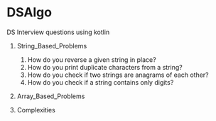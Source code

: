 # DSAlgo
DS Interview questions using kotlin
1) String_Based_Problems

      1) How do you reverse a given string in place?
      2) How do you print duplicate characters from a string?
      3) How do you check if two strings are anagrams of each other?
      4) How do you check if a string contains only digits?

2) Array_Based_Problems
3) Complexities
